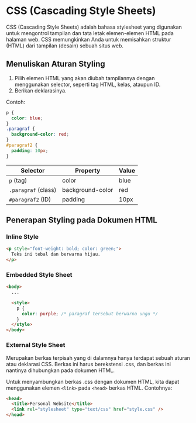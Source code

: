 # CSS (Cascading Style Sheets)

CSS (Cascading Style Sheets) adalah bahasa stylesheet yang digunakan untuk mengontrol tampilan dan tata letak elemen-elemen HTML pada halaman web. CSS memungkinkan Anda untuk memisahkan struktur (HTML) dari tampilan (desain) sebuah situs web.

## Menuliskan Aturan Styling

1. Pilih elemen HTML yang akan diubah tampilannya dengan menggunakan selector, seperti tag HTML, kelas, ataupun ID.
1. Berikan deklarasinya.

Contoh:

```css
p {
  color: blue;
}
.paragraf {
  background-color: red;
}
#paragraf2 {
  padding: 10px;
}
```

| Selector            | Property         | Value |
| ------------------- | ---------------- | ----- |
| `p` (tag)           | color            | blue  |
| `.paragraf` (class) | background-color | red   |
| `#paragraf2` (ID)   | padding          | 10px  |

## Penerapan Styling pada Dokumen HTML

### Inline Style

```html
<p style="font-weight: bold; color: green;">
  Teks ini tebal dan berwarna hijau.
</p>
```

### Embedded Style Sheet

```html
<body>
  ...

  <style>
    p {
      color: purple; /* paragraf tersebut berwarna ungu */
    }
  </style>
</body>
```

### External Style Sheet

Merupakan berkas terpisah yang di dalamnya hanya terdapat sebuah aturan atau deklarasi CSS. Berkas ini harus berekstensi .css, dan berkas ini nantinya dihubungkan pada dokumen HTML.

Untuk menyambungkan berkas .css dengan dokumen HTML, kita dapat menggunakan elemen `<link>` pada `<head>` berkas HTML. Contohnya:

```html
<head>
  <title>Personal Website</title>
  <link rel="stylesheet" type="text/css" href="style.css" />
</head>
```
